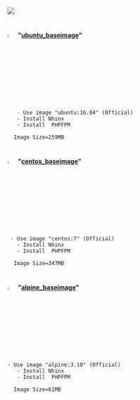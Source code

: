 <img src="https://www.agustinhoulgrave.com/img/docker-php-nginx.png">

#

<img src="https://cdn.freebiesupply.com/logos/large/2x/ubuntu-4-logo-png-transparent.png" alt="Thunder" width="4%"/> **"[ubuntu_baseimage](https://github.com/ros-kamach/baseimage_nginx_phpfpm/tree/ubuntu_baseimage)"**

```   
   - Use image "ubuntu:16.04" (Official)
   - Install Nhinx
   - Install  PHPFPM
      
  Image Size=259MB
```

#

<img src="https://upload.wikimedia.org/wikipedia/commons/thumb/6/63/CentOS_color_logo.svg/1024px-CentOS_color_logo.svg.png" alt="Thunder" width="4%"/> **"[centos_baseimage](https://github.com/ros-kamach/baseimage_nginx_phpfpm/tree/centos_baseimage)"**

```   
 - Use image "centos:7" (Official)
   - Install Nhinx
   - Install  PHPFPM
   
  Image Size=347MB
```   

#

<img src="https://cdn.shortpixel.ai/client/q_glossy,ret_img,w_200/https://www.worksonarm.com/wp-content/uploads/2017/09/Alpine-Linux-Logo.png" alt="Thunder" width="4%"/> **"[alpine_baseimage](https://github.com/ros-kamach/baseimage_nginx_phpfpm/tree/alpine_baseimage)"**

```   
- Use image "alpine:3.10" (Official)
   - Install Nhinx
   - Install  PHPFPM
 
  Image Size=61MB
```

